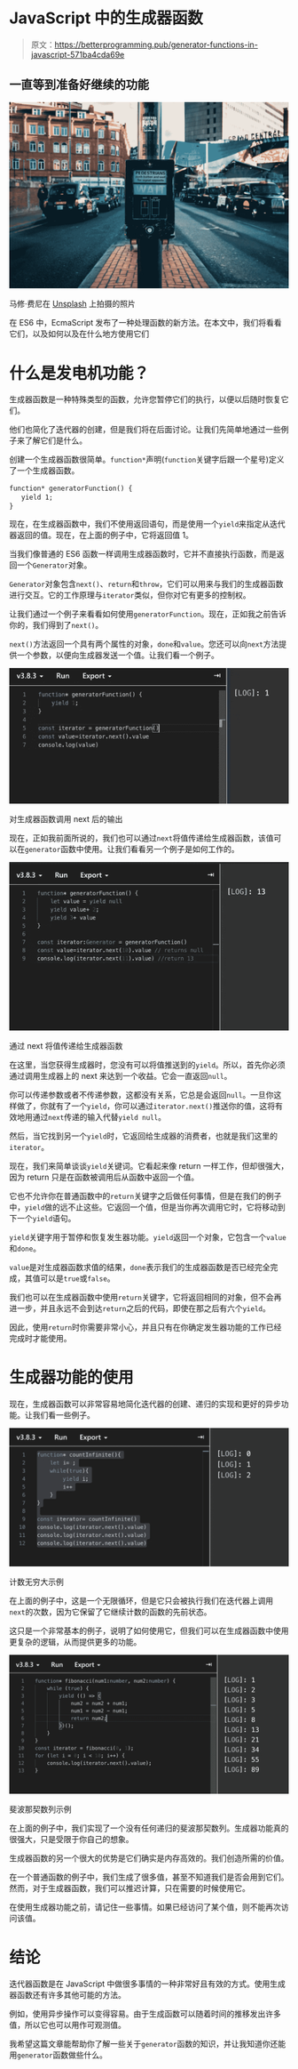 # JavaScript 中的生成器函数

> 原文：<https://betterprogramming.pub/generator-functions-in-javascript-571ba4cda69e>

## 一直等到准备好继续的功能

![](img/f4c3a28637520f3c4d6d2a8fe20104a4.png)

马修·费尼在 [Unsplash](https://unsplash.com/s/photos/wait?utm_source=unsplash&utm_medium=referral&utm_content=creditCopyText) 上拍摄的照片

在 ES6 中，EcmaScript 发布了一种处理函数的新方法。在本文中，我们将看看它们，以及如何以及在什么地方使用它们

# **什么是发电机功能？**

生成器函数是一种特殊类型的函数，允许您暂停它们的执行，以便以后随时恢复它们。

他们也简化了迭代器的创建，但是我们将在后面讨论。让我们先简单地通过一些例子来了解它们是什么。

创建一个生成器函数很简单。`function*`声明(`function`关键字后跟一个星号)定义了一个生成器函数。

```
function* generatorFunction() {
   yield 1;
}
```

现在，在生成器函数中，我们不使用返回语句，而是使用一个`yield`来指定从迭代器返回的值。现在，在上面的例子中，它将返回值 1。

当我们像普通的 ES6 函数一样调用生成器函数时，它并不直接执行函数，而是返回一个`Generator`对象。

`Generator`对象包含`next()`、`return`和`throw`，它们可以用来与我们的生成器函数进行交互。它的工作原理与`iterator`类似，但你对它有更多的控制权。

让我们通过一个例子来看看如何使用`generatorFunction`。现在，正如我之前告诉你的，我们得到了`next()`。

`next()`方法返回一个具有两个属性的对象，`done`和`value`。您还可以向`next`方法提供一个参数，以便向生成器发送一个值。让我们看一个例子。

![](img/139000783e78782bcfdfa1e3abae28ff.png)

对生成器函数调用 next 后的输出

现在，正如我前面所说的，我们也可以通过`next`将值传递给生成器函数，该值可以在`generator`函数中使用。让我们看看另一个例子是如何工作的。

![](img/e539d32320d6410ae68fe4b1785b758d.png)

通过 next 将值传递给生成器函数

在这里，当您获得生成器时，您没有可以将值推送到的`yield`。所以，首先你必须通过调用生成器上的 next 来达到一个收益。它会一直返回`null`。

你可以传递参数或者不传递参数，这都没有关系，它总是会返回`null`。一旦你这样做了，你就有了一个`yield`，你可以通过`iterator.next()`推送你的值，这将有效地用通过`next`传递的输入代替`yield null`。

然后，当它找到另一个`yield`时，它返回给生成器的消费者，也就是我们这里的`iterator`。

现在，我们来简单谈谈`yield`关键词。它看起来像 return 一样工作，但却很强大，因为 return 只是在函数被调用后从函数中返回一个值。

它也不允许你在普通函数中的`return`关键字之后做任何事情，但是在我们的例子中，`yield`做的远不止这些。它返回一个值，但是当你再次调用它时，它将移动到下一个`yield`语句。

`yield`关键字用于暂停和恢复发生器功能。`yield`返回一个对象，它包含一个`value`和`done`。

`value`是对生成器函数求值的结果，`done`表示我们的生成器函数是否已经完全完成，其值可以是`true`或`false`。

我们也可以在生成器函数中使用`return`关键字，它将返回相同的对象，但不会再进一步，并且永远不会到达`return`之后的代码，即使在那之后有六个`yield`。

因此，使用`return`时你需要非常小心，并且只有在你确定发生器功能的工作已经完成时才能使用。

# 生成器功能的使用

现在，生成器函数可以非常容易地简化迭代器的创建、递归的实现和更好的异步功能。让我们看一些例子。

![](img/795e416f4c4cd40bcdf5c96123e2d3fa.png)

计数无穷大示例

在上面的例子中，这是一个无限循环，但是它只会被执行我们在迭代器上调用`next`的次数，因为它保留了它继续计数的函数的先前状态。

这只是一个非常基本的例子，说明了如何使用它，但我们可以在生成器函数中使用更复杂的逻辑，从而提供更多的功能。

![](img/423be2f72f97bac60ca38884506e052a.png)

斐波那契数列示例

在上面的例子中，我们实现了一个没有任何递归的斐波那契数列。生成器功能真的很强大，只是受限于你自己的想象。

生成器函数的另一个很大的优势是它们确实是内存高效的。我们创造所需的价值。

在一个普通函数的例子中，我们生成了很多值，甚至不知道我们是否会用到它们。然而，对于生成器函数，我们可以推迟计算，只在需要的时候使用它。

在使用生成器功能之前，请记住一些事情。如果已经访问了某个值，则不能再次访问该值。

# 结论

迭代器函数是在 JavaScript 中做很多事情的一种非常好且有效的方式。使用生成器函数还有许多其他可能的方法。

例如，使用异步操作可以变得容易。由于生成函数可以随着时间的推移发出许多值，所以它也可以用作可观测值。

我希望这篇文章能帮助你了解一些关于`generator`函数的知识，并让我知道你还能用`generator`函数做些什么。